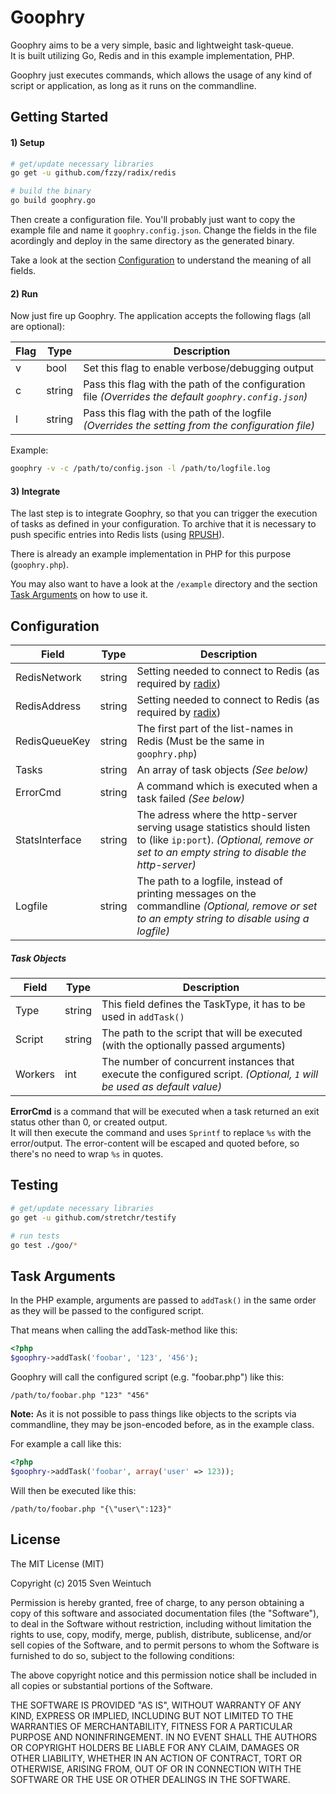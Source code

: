 Goophry
=======

Goophry aims to be a very simple, basic and lightweight task-queue.  
It is built utilizing Go, Redis and in this example implementation, PHP.  

Goophry just executes commands, which allows the usage of any kind of script or application, as long as it runs on the commandline.


## Getting Started

#### 1) Setup

```sh
# get/update necessary libraries
go get -u github.com/fzzy/radix/redis

# build the binary
go build goophry.go
```

Then create a configuration file. You'll probably just want to copy the example file and name it `goophry.config.json`.
Change the fields in the file acordingly and deploy in the same directory as the generated binary.  

Take a look at the section [Configuration](#configuration) to understand the meaning of all fields.

#### 2) Run

Now just fire up Goophry.
The application accepts the following flags (all are optional):

Flag|Type|Description
----|----|-----------
v|bool|Set this flag to enable verbose/debugging output
c|string|Pass this flag with the path of the configuration file _(Overrides the default `goophry.config.json`)_
l|string|Pass this flag with the path of the logfile _(Overrides the setting from the configuration file)_

Example:
```sh
goophry -v -c /path/to/config.json -l /path/to/logfile.log
```

#### 3) Integrate

The last step is to integrate Goophry, so that you can trigger the execution of tasks as defined in your configuration.
To archive that it is necessary to push specific entries into Redis lists (using [RPUSH](http://redis.io/commands/rpush)).

There is already an example implementation in PHP for this purpose (`goophry.php`).

You may also want to have a look at the `/example` directory and the section [Task Arguments](#task-arguments) on how to use it.


## Configuration

Field|Type|Description
-----|----|-----------
RedisNetwork|string|Setting needed to connect to Redis (as required by [radix](http://godoc.org/github.com/fzzy/radix/redis#Dial))
RedisAddress|string|Setting needed to connect to Redis (as required by [radix](http://godoc.org/github.com/fzzy/radix/redis#Dial))
RedisQueueKey|string|The first part of the list-names in Redis (Must be the same in `goophry.php`)
Tasks|string|An array of task objects _(See below)_
ErrorCmd|string|A command which is executed when a task failed _(See below)_
StatsInterface|string|The adress where the http-server serving usage statistics should listen to (like `ip:port`). _(Optional, remove or set to an empty string to disable the http-server)_
Logfile|string|The path to a logfile, instead of printing messages on the commandline _(Optional, remove or set to an empty string to disable using a logfile)_

##### Task Objects

Field|Type|Description
-----|----|-----------
Type|string|This field defines the TaskType, it has to be used in `addTask()`
Script|string|The path to the script that will be executed (with the optionally passed arguments)
Workers|int|The number of concurrent instances that execute the configured script. _(Optional, `1` will be used as default value)_

**ErrorCmd** is a command that will be executed when a task returned an exit status other than 0, or created output.  
It will then execute the command and uses `Sprintf` to replace `%s` with the error/output.
The error-content will be escaped and quoted before, so there's no need to wrap `%s` in quotes.


## Testing

```sh
# get/update necessary libraries
go get -u github.com/stretchr/testify

# run tests
go test ./goo/*
```


## Task Arguments

In the PHP example, arguments are passed to `addTask()` in the same order as they
will be passed to the configured script.

That means when calling the addTask-method like this:
```php
<?php
$goophry->addTask('foobar', '123', '456');
```

Goophry will call the configured script (e.g. "foobar.php") like this:
```
/path/to/foobar.php "123" "456"
```

**Note:** As it is not possible to pass things like objects to the scripts via commandline,
they may be json-encoded before, as in the example class.

For example a call like this:
```php
<?php
$goophry->addTask('foobar', array('user' => 123));
```

Will then be executed like this:
```
/path/to/foobar.php "{\"user\":123}"
```


## License
The MIT License (MIT)

Copyright (c) 2015 Sven Weintuch

Permission is hereby granted, free of charge, to any person obtaining a copy
of this software and associated documentation files (the "Software"), to deal
in the Software without restriction, including without limitation the rights
to use, copy, modify, merge, publish, distribute, sublicense, and/or sell
copies of the Software, and to permit persons to whom the Software is
furnished to do so, subject to the following conditions:

The above copyright notice and this permission notice shall be included in all
copies or substantial portions of the Software.

THE SOFTWARE IS PROVIDED "AS IS", WITHOUT WARRANTY OF ANY KIND, EXPRESS OR
IMPLIED, INCLUDING BUT NOT LIMITED TO THE WARRANTIES OF MERCHANTABILITY,
FITNESS FOR A PARTICULAR PURPOSE AND NONINFRINGEMENT. IN NO EVENT SHALL THE
AUTHORS OR COPYRIGHT HOLDERS BE LIABLE FOR ANY CLAIM, DAMAGES OR OTHER
LIABILITY, WHETHER IN AN ACTION OF CONTRACT, TORT OR OTHERWISE, ARISING FROM,
OUT OF OR IN CONNECTION WITH THE SOFTWARE OR THE USE OR OTHER DEALINGS IN THE
SOFTWARE.
